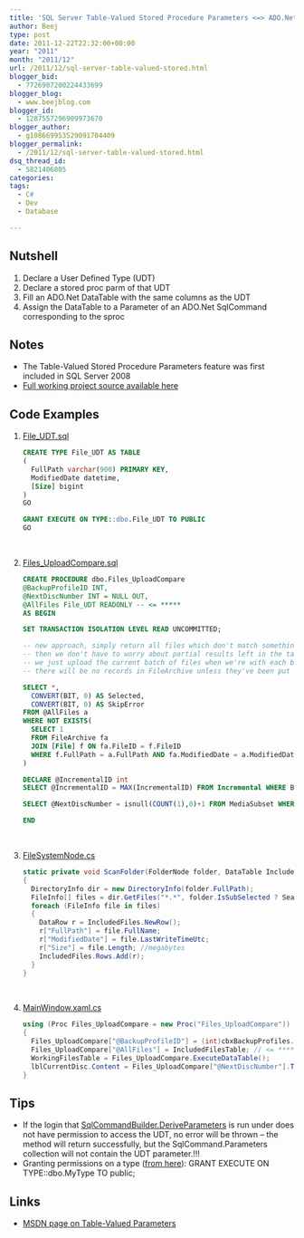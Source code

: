 ```yaml
---
title: 'SQL Server Table-Valued Stored Procedure Parameters <=> ADO.Net'
author: Beej
type: post
date: 2011-12-22T22:32:00+00:00
year: "2011"
month: "2011/12"
url: /2011/12/sql-server-table-valued-stored.html
blogger_bid:
  - 7726907200224433699
blogger_blog:
  - www.beejblog.com
blogger_id:
  - 1287557296909973670
blogger_author:
  - g108669953529091704409
blogger_permalink:
  - /2011/12/sql-server-table-valued-stored.html
dsq_thread_id:
  - 5821406805
categories:
tags:
  - C#
  - Dev
  - Database

---
```

## Nutshell

1. Declare a User Defined Type (UDT)
1. Declare a stored proc parm of that UDT
1. Fill an ADO.Net DataTable with the same columns as the UDT
1. Assign the DataTable to a Parameter of an ADO.Net SqlCommand corresponding to the sproc

## Notes

* The Table-Valued Stored Procedure Parameters feature was first included in SQL Server 2008
* [Full working project source available here](https://code.google.com/p/yasbe/source/browse/trunk/#trunk)

## Code Examples

1. [File_UDT.sql](https://code.google.com/p/yasbe/source/browse/trunk/DB/DBobj/File_UDT.sql)

    ```sql
    CREATE TYPE File_UDT AS TABLE
    (
      FullPath varchar(900) PRIMARY KEY,
      ModifiedDate datetime,
      [Size] bigint
    )
    GO

    GRANT EXECUTE ON TYPE::dbo.File_UDT TO PUBLIC
    GO
    ```

    &nbsp;

1. [Files_UploadCompare.sql](https://code.google.com/p/yasbe/source/browse/trunk/DB/DBobj/Files_UploadCompare.sql)

    ```sql
    CREATE PROCEDURE dbo.Files_UploadCompare
    @BackupProfileID INT,
    @NextDiscNumber INT = NULL OUT,
    @AllFiles File_UDT READONLY -- <= *****
    AS BEGIN

    SET TRANSACTION ISOLATION LEVEL READ UNCOMMITTED;

    -- new approach, simply return all files which don't match something already in the database
    -- then we don't have to worry about partial results left in the tables ...
    -- we just upload the current batch of files when we're with each burn and then start fresh with the next batch selection from there
    -- there will be no records in FileArchive unless they've been put there specifically as marking a "finalized" MediaSubset

    SELECT *,
      CONVERT(BIT, 0) AS Selected,
      CONVERT(BIT, 0) AS SkipError
    FROM @AllFiles a
    WHERE NOT EXISTS(
      SELECT 1
      FROM FileArchive fa
      JOIN [File] f ON fa.FileID = f.FileID
      WHERE f.FullPath = a.FullPath AND fa.ModifiedDate = a.ModifiedDate AND fa.Size = a.Size
    )

    DECLARE @IncrementalID int
    SELECT @IncrementalID = MAX(IncrementalID) FROM Incremental WHERE BackupProfileID = BackupProfileID

    SELECT @NextDiscNumber = isnull(COUNT(1),0)+1 FROM MediaSubset WHERE IncrementalID = @IncrementalID

    END
    ```

    &nbsp;

1. [FileSystemNode.cs](https://code.google.com/p/yasbe/source/browse/trunk/App/FileSystemNode.cs)

    ```csharp
    static private void ScanFolder(FolderNode folder, DataTable IncludedFiles)
    {
      DirectoryInfo dir = new DirectoryInfo(folder.FullPath);
      FileInfo[] files = dir.GetFiles("*.*", folder.IsSubSelected ? SearchOption.TopDirectoryOnly : SearchOption.AllDirectories);
      foreach (FileInfo file in files)
      {
        DataRow r = IncludedFiles.NewRow();
        r["FullPath"] = file.FullName;
        r["ModifiedDate"] = file.LastWriteTimeUtc;
        r["Size"] = file.Length; //megabytes
        IncludedFiles.Rows.Add(r);
      }
    }
    ```

    &nbsp;

1. [MainWindow.xaml.cs](https://code.google.com/p/yasbe/source/browse/trunk/App/MainWindow.xaml.cs)

    ```csharp
    using (Proc Files_UploadCompare = new Proc("Files_UploadCompare"))
    {
      Files_UploadCompare["@BackupProfileID"] = (int)cbxBackupProfiles.SelectedValue;
      Files_UploadCompare["@AllFiles"] = IncludedFilesTable; // <= ******
      WorkingFilesTable = Files_UploadCompare.ExecuteDataTable();
      lblCurrentDisc.Content = Files_UploadCompare["@NextDiscNumber"].ToString();
    }
    ```

## Tips

* If the login that [SqlCommandBuilder.DeriveParameters](https://msdn.microsoft.com/en-us/library/system.data.sqlclient.sqlcommandbuilder.deriveparameters.aspx#3) is run under does not have permission to access the UDT, no error will be thrown &#8211; the method will return successfully, but the SqlCommand.Parameters collection will not contain the UDT parameter.!!!
* Granting permissions on a type ([from here](https://www.sqlteam.com/article/sql-server-2008-table-valued-parameters)): GRANT EXECUTE ON TYPE::dbo.MyType TO public;

## Links

* [MSDN page on Table-Valued Parameters](https://msdn.microsoft.com/en-us/library/bb510489.aspx)

